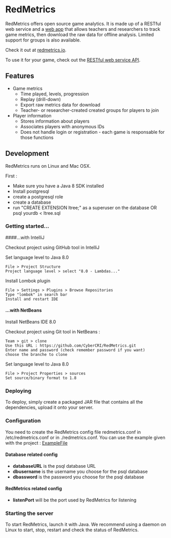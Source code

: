 # RedMetrics

RedMetrics offers open source game analytics. It is made up of a RESTful web service and a [web app](https://github.com/CyberCRI/RedMetrics-client) that allows teachers and researchers to track game metrics, then download the raw data for offline analysis. Limited support for groups is also available.

Check it out at [redmetrics.io](http://redmetrics.io). 

To use it for your game, check out the [RESTful web service API](API.md).

## Features

* Game metrics
    * Time played, levels, progression
    * Replay (drill-down)
    * Export raw metrics data for download
    * Teacher- or researcher-created created groups for players to join
* Player information
    * Stores information about players
    * Associates players with anonymous IDs 
    * Does not handle login or registration - each game is responsable for those functions

## Development

RedMetrics runs on Linux and Mac OSX.

First :

 - Make sure you have a Java 8 SDK installed
 - Install postgresql
 - create a postgresql role
 - create a database 
 - run "CREATE EXTENSION ltree;" as a superuser on the database
   OR
   psql yourdb < ltree.sql

### Getting started...

####...with IntelliJ

Checkout project using GitHub tool in IntelliJ

Set language level to Java 8.0

    File > Project Structure
    Project language level > select "8.0 - Lambdas..."

Install Lombok plugin

    File > Settings > Plugins > Browse Repositories
    Type "lombok" in search bar
    Install and restart IDE

#### ...with NetBeans

Install NetBeans IDE 8.0

Checkout project using Git tool in NetBeans :

    Team > git > clone
    Use this URL : https://github.com/CyberCRI/RedMetrics.git
    Enter name and password (check remember password if you want)
    choose the branche to clone

Set language level to Java 8.0

    File > Project Properties > sources
    Set source/binary format to 1.8

### Deploying 

To deploy, simply create a packaged JAR file that contains all the dependencies, upload it onto your server.

### Configuration

You need to create the RedMetrics config file redmetrics.conf in /etc/redmetrics.conf or in ./redmetrics.conf.
You can use the example given with the project : [ExampleFile](https://github.com/CyberCRI/RedMetrics/blob/master/src/main/java/redmetricsExample.conf)

#### Database related config
 * **databaseURL** is the psql database URL
 * **dbusername** is the username you choose for the psql database
 * **dbassword** is the password you choose for the psql database

#### RedMetrics related config
 * **listenPort** will be the port used by RedMetrics for listening

### Starting the server

To start RedMetrics, launch it with Java. We recommend using a daemon on Linux to start, stop, restart and check the status of RedMetrics.
